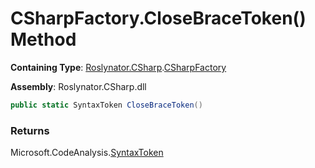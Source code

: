 # CSharpFactory\.CloseBraceToken\(\) Method

**Containing Type**: [Roslynator.CSharp](../../README.md)\.[CSharpFactory](../README.md)

**Assembly**: Roslynator\.CSharp\.dll

```csharp
public static SyntaxToken CloseBraceToken()
```

### Returns

Microsoft\.CodeAnalysis\.[SyntaxToken](https://docs.microsoft.com/en-us/dotnet/api/microsoft.codeanalysis.syntaxtoken)

